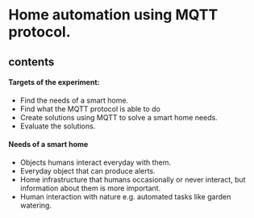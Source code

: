 # Home automation using MQTT protocol.

## contents


#### Targets of the experiment:
- Find the needs of a smart home.
- Find what the MQTT protocol is able to do
- Create solutions using MQTT to solve a smart home needs.
- Evaluate the solutions.

#### Needs of a smart home
- Objects humans interact everyday with them.
- Everyday object that can produce alerts.
- Home infrastructure that humans occasionally or never interact, but information about them
is more important.
- Human interaction with nature e.g. automated tasks like garden watering.
